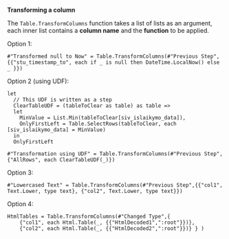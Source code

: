**Transforming a column**

The `Table.TransformColumns` function takes a list of lists as an argument, each inner list contains a **column name** and the **function** to be applied.

Option 1:  

    #"Transformed null to Now" = Table.TransformColumns(#"Previous Step", {{"stu_timestamp_to", each if _ is null then DateTime.LocalNow() else _ }})

Option 2 (using UDF):


    let
      // This UDF is written as a step
      ClearTableUDF = (tableToClear as table) as table =>
      let
        MinValue = List.Min(tableToClear[siv_islaikymo_data]),
        OnlyFirstLeft = Table.SelectRows(tableToClear, each [siv_islaikymo_data] = MinValue)
      in
      OnlyFirstLeft
    
    #"Transformation using UDF" = Table.TransformColumns(#"Previous Step", {"AllRows", each ClearTableUDF(_)})

Option 3:

    #"Lowercased Text" = Table.TransformColumns(#"Previous Step",{{"col1", Text.Lower, type text}, {"col2", Text.Lower, type text}})

Option 4:

    HtmlTables = Table.TransformColumns(#"Changed Type",{
        {"col1", each Html.Table(_, {{"HtmlDecoded1",":root"}})}, 
        {"col2", each Html.Table(_, {{"HtmlDecoded2",":root"}})} } )

